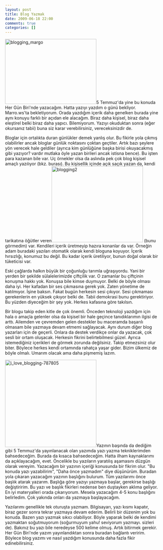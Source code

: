 ```yaml
---
layout: post
title: Blog Yazmak
date: 2009-06-18 22:00
comments: true
categories: []
---
```

<img class="alignleft size-medium wp-image-899" title="blogging_margo" src="http://onurbaykal.com.tr/wp-content/uploads/2009/06/blogging_margo-300x213.jpg" alt="blogging_margo" width="300" height="213" />5 Temmuz'da yine bu konuda Her Gün Biri'nde yazacağım. Hatta yazıyı yazdım o günü bekliyor. Marro.ws'ta bekletiyorum. Orada yazdığım içerik daha genelken burada yine aynı konuyu farklı bir açıdan ele alacağım. Biraz daha kişisel, biraz daha eleştirel belki biraz daha yapıcı. Bilemiyorum. Yazıyı okuduktan sonra (eğer okursanız tabii) buna siz karar verebilirsiniz, vereceksinizdir de.

Bloglar için ortalıkta duran günlükler demek yanlış olur. Bu fikirle yola çıkmış olabilirler ancak bloglar günlük noktasını çoktan geçtiler. Artık bazı şeylere yön verecek hale geldiler (ayrıca kim günlüğüne başka birisi okuyacakmış gibi yazıyor? vardır mutlaka öyle yazan birileri ancak istisna bence). Bu işten para kazanan bile var. Uç örnekler olsa da aslında pek çok blog kişisel amaçlı yazılıyor (bkz. burası). Bu kişisellik içinde açık saçık yazan da, kendi tarikatına öğütler veren<img class="alignright size-medium wp-image-900" title="blogging2" src="http://onurbaykal.com.tr/wp-content/uploads/2009/06/blogging2-300x249.jpg" alt="blogging2" width="300" height="249" /> (bunu görmedim) var. Kendileri içerik üretmeyip hazıra konanlar da var. Örneğin adam buradaki yazıları otomatik olarak kendi bloguna koyuyor. İçerik hırsızlığı, konumuz bu değil. Bu kadar içerik üretiliyor, bunun doğal olarak bir tüketicisi var.

Eski çağlarda halkın büyük bir çoğunluğu tarımla uğraşıyordu. Yani bir yerden bir şekilde sülalelerimizde çiftçilik var. O zamanlar bu çiftçinin konuşma hakkı yok. Konuşsa bile kimse duymuyor. Belki de böyle olması daha iyi. Her kafadan bir ses çıkmasına gerek yok. Zaten yönetime de katılmıyor. İşine baksın. Fakat bugün herkesin sesi çıkıyor. Sesi çıkmaması gerekenlerin en yüksek çıkıyor belki de. Tabii demokrasi bunu gerektiriyor. Bu yüzden diyeceğim bir şey yok. Herkes kafasına göre takılsın.

Bir blogu takip eden kitle de çok önemli. Önceden teknoloji yazdığım için hala o amaçla gelenler olsa da kişisel bir hale geçince tanıdıklarımın ilgisi de arttı. Ailemden ve çevremden gelen destekler bu maceramda başarılı olmasam bile yazmaya devam etmemi sağlayacak. Aynı durum diğer blog yazarları için de geçerli. Onlara da destek verdikçe onlar da yazacak, çok sesli bir ortam oluşacak. Herkesin fikrini belirtebilmesi güzel. Ayrıca istemediğiniz içerikleri de görmek zorunda değilsiniz. Takip etmezsiniz olur biter. Böylece herkes kendi ortamında rahatça yaşar gider. Bizim ülkemiz de böyle olmalı. Umarım olacak ama daha pişmemiş lazım.

<img class="alignleft size-full wp-image-901" title="i_love_blogging-787805" src="http://onurbaykal.com.tr/wp-content/uploads/2009/06/i_love_blogging-787805.jpg" alt="i_love_blogging-787805" width="300" height="286" />Yazının başında da dediğim gibi 5 Temmuz'da yayınlanacak olan yazımda yazı yazma tekniklerimden bahsedeceğim. Burada da kısaca bahsedeceğim. Hatta ilham kaynaklarımı da açıklayacağım, evet. Öncelikle bu yazıların yaratılış aşamasını düzgün olarak vereyim. Yazacağım bir yazının içeriği konusunda bir fikrim olur. "Bu konuda yazı yazabilirim", "Daha önce yazmadım" diye düşünürüm. Buradan yola çıkaran yazacağım yazının başlığını bulurum. Tüm yazılarımı önce başlık atarak yazarım. Başlığa göre yazıyı yazmaya başlar, gerekirse başlığı değiştiririm. Bu yazı ve başlık fikirleri nedense ben duştayken aklıma geliyor. En iyi materyalleri orada çıkarıyorum. Mesela yazacağım 4-5 konu başlığını belirledim. Çok yakında onları da yazmaya başlayacağım.

Yazılarımı genellikle tek oturuşta yazmam. Bilgisayarı, yazı kısmı kapatır, biraz gezer sonra tekrar yazmaya devam ederim. Belirli bir düzenim yok bu konuda. Bazen yazı yazmak sıkıcı olabiliyor. Böyle yaparak belki de kendimi yazmaktan soğutmuyorum (soğurmuyum yahu! seviyorum yazmayı. sizleri de). Bakınız bu yazı bile neredeyse 500 kelime olmuş. Artık bitirmek gerekir. Her Gün Biri'nde yazım yayınlandıktan sonra buradan bağlantı veririm. Böylece blog yazımı ve nasıl yazdığım konusunda daha fazla fikir edinebilirsiniz.
